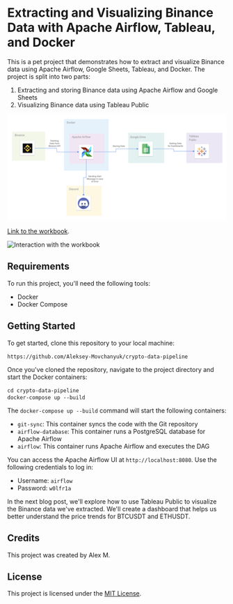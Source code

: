 # Extracting and Visualizing Binance Data with Apache Airflow, Tableau, and Docker

This is a pet project that demonstrates how to extract and visualize Binance data using Apache Airflow, Google Sheets, Tableau, and Docker. The project is split into two parts:

1. Extracting and storing Binance data using Apache Airflow and Google Sheets
2. Visualizing Binance data using Tableau Public

![High-Level Diagram](docs/high-level-diagram.png "High-Level Diagram")

[Link to the workbook](https://public.tableau.com/app/profile/aleksey3465/viz/CryptoData_16821700094820/PriceAnalysis).

![Interaction with the workbook](docs/workbook-interaction.gif "Interaction with the workbook")

## Requirements

To run this project, you'll need the following tools:

- Docker
- Docker Compose

## Getting Started

To get started, clone this repository to your local machine:

```
https://github.com/Aleksey-Movchanyuk/crypto-data-pipeline
```


Once you've cloned the repository, navigate to the project directory and start the Docker containers:

```
cd crypto-data-pipeline
docker-compose up --build
```


The `docker-compose up --build` command will start the following containers:

- `git-sync`: This container syncs the code with the Git repository
- `airflow-database`: This container runs a PostgreSQL database for Apache Airflow
- `airflow`: This container runs Apache Airflow and executes the DAG

You can access the Apache Airflow UI at `http://localhost:8080`. Use the following credentials to log in:

- Username: `airflow`
- Password: `w0lfr1a`

In the next blog post, we'll explore how to use Tableau Public to visualize the Binance data we've extracted. We'll create a dashboard that helps us better understand the price trends for BTCUSDT and ETHUSDT.

## Credits

This project was created by Alex M.

## License

This project is licensed under the [MIT License](LICENSE).
